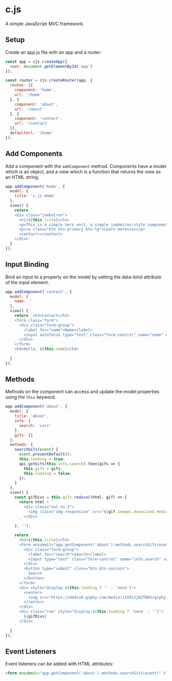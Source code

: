 # c.js

A simple JavaScript MVC framework.

## Setup

Create an app.js file with an app and a router:

```js
const app = cjs.createApp({
  root: document.getElementById('app')
});

const router = cjs.createRouter(app, {
  routes: [{
    component: 'home',
    url: '/home'
  }, {
    component: 'about',
    url: '/about'
  }, {
    component: 'contact',
    url: '/contact'
  }],
  defaultUrl: '/home'
});
```

## Add Components

Add a component with the `addComponent` method. Components have a model which is an object, and a view which is a function that returns the view as an HTML string.

```js
app.addComponent('home', {
  model: {
    title: 'c.js Home'
  },
  view() {
    return `
    <div class="jumbotron">
      <h1>${this.title}</h1>
      <p>This is a simple hero unit, a simple jumbotron-style component for calling extra attention to featured content or information.</p>
      <p><a class="btn btn-primary btn-lg">Learn more</a></p>
      <contact></contact>
    </div>`
  }
});
```

## Input Binding

Bind an input to a property on the model by setting the data-bind attribute of the input element.

```js
app.addComponent('contact', {
  model: {
    name: ''
  },
  view() {
    return `<h3>Contact</h3>
    <form class="form">
      <div class="form-group">
        <label for="name">Name</label>
        <input autofocus type="text" class="form-control" name="name" data-bind="name" value="${this.name}">
      </div>
    </form>
    <h4>Hello, ${this.name}</h4>
    `
  }
});
```

## Methods

Methods on the component can access and update the model properties using the `this` keyword.

```js
app.addComponent('about', {
  model: {
    title: 'About',
    info: {
      search: 'cats'
    },
    gifs: []
  },
  methods: {
    searchGifs(event) {
      event.preventDefault();
      this.loading = true;
      api.getGifs(this.info.search).then(gifs => {
        this.gifs = gifs;
        this.loading = false;
      });
    }
  },
  view() {
    const gifDivs = this.gifs.reduce((html, gif) => {
      return html + `
        <div class="col-xs-3">
          <img class="img-responsive" src="${gif.images.downsized_medium.url}">
        </div>
      `
    }, '');

    return `
      <h3>${this.title}</h3>
      <form onsubmit="app.getComponent('about').methods.searchGifs(event)" class="form">
        <div class="form-group">
          <label for="search">search</label>
          <input type="text" class="form-control" name="info.search" value="${this.info.search}">
        </div>
        <button type="submit" class="btn btn-success">
          Search
        </button>
      </form>
      <div style="display:${this.loading ? '' : 'none'}">
        <center>
          <img src="https://media0.giphy.com/media/JIX9t2j0ZTN9S/giphy-downsized-medium.gif" class="img-responsive">
        </center>
      </div>
      <div class="row" style="display:${this.loading ? 'none' : ''}">
        ${gifDivs}
      </div>
    `
  }
});
```

## Event Listeners

Event listeners can be added with HTML attributes:

```html
<form onsubmit="app.getComponent('about').methods.searchGifs(event)" class="form">
```
